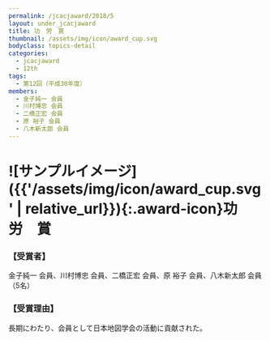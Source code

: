 ```yaml
---
permalink: /jcacjaward/2018/5
layout: under_jcacjaward
title: 功　労　賞
thumbnail: /assets/img/icon/award_cup.svg
bodyclass: topics-detail
categories:
  - jcacjaward
  - 12th
tags:
  - 第12回（平成30年度）
members:
  - 金子純一 会員
  - 川村博忠 会員
  - 二橋正宏 会員
  - 原 裕子 会員
  - 八木新太郎 会員
---
```


# ![サンプルイメージ]({{'/assets/img/icon/award_cup.svg' | relative_url}}){:.award-icon}功　労　賞

### 【受賞者】

金子純一 会員、川村博忠 会員、二橋正宏 会員、原 裕子 会員、八木新太郎 会員 （5名）

### 【受賞理由】

長期にわたり、会員として日本地図学会の活動に貢献された。
